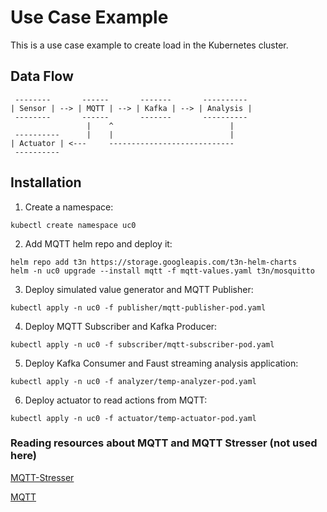 # Use Case Example
This is a use case example to create load in the Kubernetes cluster.

## Data Flow
```shell
 --------       ------       -------       ---------- 
| Sensor | --> | MQTT | --> | Kafka | --> | Analysis | 
 --------       ------       -------       ---------- 
                 |    ^                          |
 ----------      |    |                          |
| Actuator | <---     ----------------------------
 ----------
```

## Installation
1. Create a namespace:
```shell
kubectl create namespace uc0
```

2. Add MQTT helm repo and deploy it:
```shell
helm repo add t3n https://storage.googleapis.com/t3n-helm-charts
helm -n uc0 upgrade --install mqtt -f mqtt-values.yaml t3n/mosquitto
```

<!-- 
Deploy mqtt-stresser:
```shell
kubectl apply -f -n uc0 mqtt-stresser-pod.yaml
```
-->

3. Deploy simulated value generator and MQTT Publisher:
```shell
kubectl apply -n uc0 -f publisher/mqtt-publisher-pod.yaml
```

4. Deploy MQTT Subscriber and Kafka Producer:
```shell
kubectl apply -n uc0 -f subscriber/mqtt-subscriber-pod.yaml
```

5. Deploy Kafka Consumer and Faust streaming analysis application:
```shell
kubectl apply -n uc0 -f analyzer/temp-analyzer-pod.yaml
```

6. Deploy actuator to read actions from MQTT:
```shell
kubectl apply -n uc0 -f actuator/temp-actuator-pod.yaml
```

### Reading resources about MQTT and MQTT Stresser (not used here)

[MQTT-Stresser](https://github.com/flaviostutz/mqtt-stresser)

[MQTT](https://github.com/t3n/helm-charts/tree/master/mosquitto)